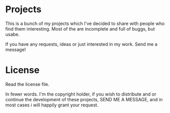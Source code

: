 Projects
========

This is a bunch of my projects which I've decided to share with people who find them interesting. Most of the are incomplete and full of buggs, but usabe. 

If you have any requests, ideas or just interested in my work. Send me a message! 

# License #
Read the license file. 

In fewer words. I'm the copyright holder, if you wish to distribute and or continue the development of these projects, SEND ME A MESSAGE, and in most cases i will happily grant your request.
